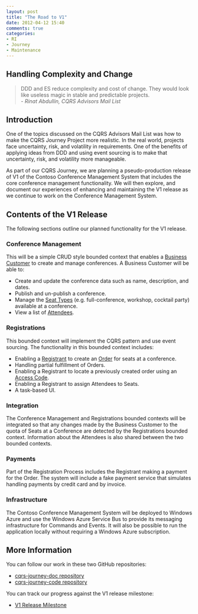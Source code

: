 ```yaml
---
layout: post
title: "The Road to V1"
date: 2012-04-12 15:40
comments: true
categories: 
- RI 
- Journey
- Maintenance
---
```


## Handling Complexity and Change

> DDD and ES reduce complexity and cost of change. They would look like useless magic in stable and predictable projects.  
> _- Rinat Abdullin, CQRS Advisors Mail List_

## Introduction

One of the topics discussed on the CQRS Advisors Mail List was how to make the CQRS Journey Project more realistic. In the real world, projects face uncertainty, risk, and volatility in requirements. One of the benefits of applying ideas from DDD and using event sourcing is to make that uncertainty, risk, and volatility more manageable.

As part of our CQRS Journey, we are planning a pseudo-production release of V1 of the Contoso Conference Management System that includes the core conference management functionality. We will then explore, and document our experiences of enhancing and maintaining the V1 release as we continue to work on the Conference Management System.

## Contents of the V1 Release

The following sections outline our planned functionality for the V1 release.

### Conference Management

This will be a simple CRUD style bounded context that enables a [Business Customer][ul] to create and manage conferences. A Business Customer will be able to:

* Create and update the conference data such as name, description, and dates.
* Publish and un-publish a conference.
* Manage the [Seat Types][ul] (e.g. full-conference, workshop, cocktail party) available at a conference.
* View a list of [Attendees][ul].

### Registrations

This bounded context will implement the CQRS pattern and use event sourcing. The functionality in this bounded context includes:

* Enabling a [Registrant][ul] to create an [Order][ul] for seats at a conference.
* Handling partial fulfillment of Orders.
* Enabling a Registrant to locate a previously created order using an [Access Code][ul].
* Enabling a Registrant to assign Attendees to Seats.
* A task-based UI.

### Integration

The Conference Management and Registrations bounded contexts will be integrated so that any changes made by the Business Customer to the quota of Seats at a Conference are detected by the Registrations bounded context. Information about the Attendees is also shared between the two bounded contexts.

### Payments

Part of the Registration Process includes the Registrant making a payment for the Order. The system will include a fake payment service that simulates handling payments by credit card and by invoice.

### Infrastructure

The Contoso Conference Management System will be deployed to Windows Azure and use the Windows Azure Service Bus to provide its messaging infrastructure for Commands and Events. It will also be possible to run the application locally without requiring a Windows Azure subscription.

## More Information

You can follow our work in these two GitHub repositories:

* [cqrs-journey-doc repository][journeydoc]
* [cqrs-journey-code repository][journeycode]

You can track our progress against the V1 release milestone:

* [V1 Release Milestone][milestone]


[ul]:			https://github.com/mspnp/cqrs-journey-wiki/wiki/Ubiquitous-language
[journeydoc]:	https://github.com/mspnp/cqrs-journey-doc
[journeycode]:	https://github.com/mspnp/cqrs-journey-code
[milestone]:    https://github.com/mspnp/cqrs-journey-code/issues?milestone=4
